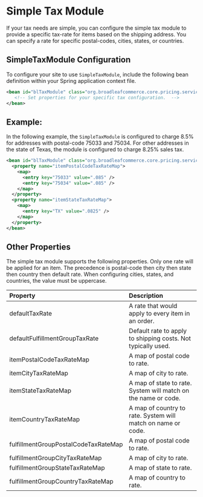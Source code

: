 # Simple Tax Module

If your tax needs are simple, you can configure the simple tax module to provide a specific tax-rate for items based on the shipping address.    You can specify a rate for specific postal-codes, cities, states, or countries.

## SimpleTaxModule Configuration
To configure your site to use `SimpleTaxModule`, include the following bean definition within your Spring application context file.   

```xml
<bean id="blTaxModule" class="org.broadleafcommerce.core.pricing.service.module.SimpleTaxModule">
   <!-- Set properties for your specific tax configuration.  -->
</bean>
```

## Example:
In the following  example, the `SimpleTaxModule` is configured to charge 8.5% for addresses with postal-code 75033 and 75034.   For other addresses in the state of Texas, the module is configured to charge 8.25% sales tax.
```xml
<bean id="blTaxModule" class="org.broadleafcommerce.core.pricing.service.module.SimpleTaxModule">
  <property name="itemPostalCodeTaxRateMap">
    <map>
      <entry key="75033" value=".085" />
      <entry key="75034" value=".085" />
    </map>
  </property>
  <property name="itemStateTaxRateMap">
    <map>
      <entry key="TX" value=".0825" />  
    </map>
  </property>
</bean>
```

## Other Properties
The simple tax module supports the following properties.    Only one rate will be applied for an item.   The precedence is postal-code then city then state then country then default rate.   When configuring cities, states, and countries, the value must be uppercase.

|Property                              |Description                                                  | 
|:-------------------------------------|:------------------------------------------------------------|
|defaultTaxRate                        |A rate that would apply to every item in an order.           |
|defaultFulfillmentGroupTaxRate        |Default rate to apply to shipping costs.  Not typically used.|
|itemPostalCodeTaxRateMap              |A map of postal code to rate.                                |
|itemCityTaxRateMap                    |A map of city to rate.                                       |
|itemStateTaxRateMap                   |A map of state to rate.  System will match on the name or code.|
|itemCountryTaxRateMap                 |A map of country to rate.  System will match on name or code.|
|fulfillmentGroupPostalCodeTaxRateMap  |A map of postal code to rate.|
|fulfillmentGroupCityTaxRateMap        |A map of city to rate.|
|fulfillmentGroupStateTaxRateMap       |A map of state to rate.|
|fulfillmentGroupCountryTaxRateMap     |A map of country to rate.|
